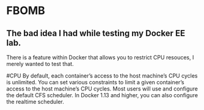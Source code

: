 # FBOMB
## The bad idea I had while testing my Docker EE lab.

There is a feature within Docker that allows you to restrict CPU resouces, I merely wanted to test that.

#CPU
By default, each container’s access to the host machine’s CPU cycles is unlimited. You can set various constraints to limit a given container’s access to the host machine’s CPU cycles. Most users will use and configure the default CFS scheduler. In Docker 1.13 and higher, you can also configure the realtime scheduler.
